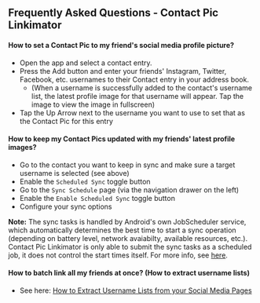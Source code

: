 ## Frequently Asked Questions - Contact Pic Linkimator

#### How to set a Contact Pic to my friend's social media profile picture?

- Open the app and select a contact entry.
- Press the Add button and enter your friends' Instagram, Twitter, Facebook, etc. usernames to their Contact entry in your address book.
  - (When a username is successfully added to the contact's username list, the latest profile image for that username will appear. Tap the image to view the image in fullscreen)
- Tap the Up Arrow next to the username you want to use to set that as the Contact Pic for this entry

#### How to keep my Contact Pics updated with my friends' latest profile images?

- Go to the contact you want to keep in sync and make sure a target username is selected (see above)
- Enable the `Scheduled Sync` toggle button
- Go to the `Sync Schedule` page (via the navigation drawer on the left)
- Enable the `Enable Scheduled Sync` toggle button
- Configure your sync options

**Note:** The sync tasks is handled by Android's own JobScheduler service, which automatically determines the best time to start a sync operation (depending on battery level, network avaiabilty, available resources, etc.). Contact Pic Linkimator is only able to submit the sync tasks as a scheduled job, it does not control the start times itself. For more info, see [here](https://medium.com/google-developers/scheduling-jobs-like-a-pro-with-jobscheduler-286ef8510129).

#### How to batch link all my friends at once? (How to extract username lists)
- See here: [How to Extract Username Lists from your Social Media Pages](how_to_extract_username_lists)

